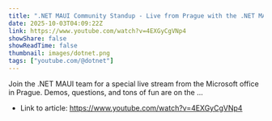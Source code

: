 ```yaml
---
title: ".NET MAUI Community Standup - Live from Prague with the .NET MAUI Team"
date: 2025-10-03T04:09:22Z
link: https://www.youtube.com/watch?v=4EXGyCgVNp4
showShare: false
showReadTime: false
thumbnail: images/dotnet.png
tags: ["youtube.com/@dotnet"]
---
```

Join the .NET MAUI team for a special live stream from the Microsoft office in Prague. Demos, questions, and tons of fun are on the ...

- Link to article: https://www.youtube.com/watch?v=4EXGyCgVNp4